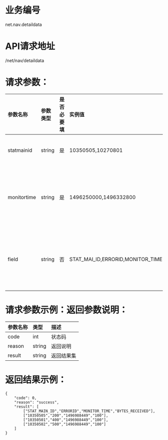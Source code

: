 # 业务编号

net.nav.detaildata

# API请求地址

/net/nav/detaildata

# 请求参数：

| 参数名称 | 参数类型 | 是否必要填 | 实例值 | 参数说明 | 支持数据 |
| :--- | :--- | :--- | :--- | :--- | :--- |
| statmainid | string | 是 | 10350505,10270801 | 查询的statmainid，多个id用“,”分隔 |  |
| monitortime | string | 是 | 1496250000,1496332800 | 查询时间起始时间，两个时间之间用“,”分隔，如果只有一个时间，则传递一个时间。 |  |
| field | string | 否 | STAT\_MAI\_ID,ERRORID,MONITOR\_TIME | 查询的字段集，字段之间用“,”分隔，如果没有不传递该值，表示查询所有字段。 | STAT\_NAVIGATE\_ID,STAT\_MAIN\_ID,ROLE\_ID,USERNAME,ERRORID,REDIRECT,STEP1,STEP2,STEP3,STEP4,STEP5,STEP6,STEP7,STEP8,STEP9,STEP10,STEP11,STEP12,FILE\_SIZE,FILE\_DOWN,MONITOR\_TIME,BYTES\_RECEIVED,DNS\_LOOK\_UPS,ROUND\_TRIPS,TCP\_CONNECTS,D\_TIME,ROLE\_IP,FIRST\_TIME,ROLE\_CITYCODE,ROLE\_NETSERVICE,C\_CITYCODE,C\_NETSERVICE\_ID,C\_DNS,C\_NETSPEED,C\_CLIENT\_TYPE,C\_LAST\_IP,MIME\_TYPE,HEADER,CPU\_RATE,MEM\_RATE,CYCLE\_SPEED,ERRELE\_FLAG,STEP13,PROCESS\_NUM,A1,A2,A3,A4,A5,A6,T1,T2,T3,T4,T5,T6,CLIENT\_NUM,T\_BLOCK\_TIME,DOC\_COMPLETE,IE\_VERSION,OS\_VERSION,DOM\_INFO,MONITOR\_TIME\_CODE,DOMLOADTIME,ONLOADTIME,CPU\_RATES,MEM\_RATES,JSTIME,E2XX,E3XX,E4XX,E5XX,E6XX,STARTRENDER,PX,REQHEADER,HIJACKFLAG,FIRST\_FULLTIME,FIRST\_ELENUM,FIRST\_ELEINDEX,ECACHE,K100\_TIME,HIJACK\_TYPE,TRANSFER\_NUM,TRACERT\_CITYCODE,TRACERT\_NETSERVICEID,C\_LONG\_LATITUDE,C\_NET\_STANDARD,C\_SIG\_INTENSITY,C\_ACCESS\_POINT,C\_LOCALDNS,UPSTREAMS,DOWNSTREAMS,IMAGE\_LOAD\_TIME,IMAGE\_LOAD\_SIZE,GUID |

# 请求参数示例：返回参数说明：

| 参数名称 | 类型 | 描述 |
| :--- | :--- | :--- |
| code | int | 状态码 |
| reason | string | 返回说明 |
| result | string | 返回结果集 |

# 返回结果示例：

```
{
    "code": 0,
    "reason": "success",
    "result": [
        ["STAT_MAIN_ID","ERRORID","MONITOR_TIME","BYTES_RECEIVED"],
        ["10350505","200","1496988449","100"],
        ["10350501","400","1496988449","100"],
        ["10350502","500","1496988449","100"]
    ]
}
```




